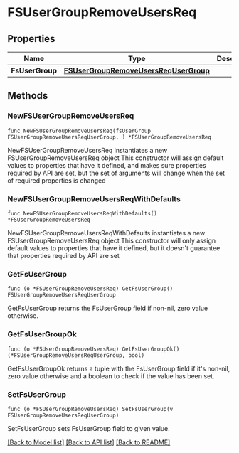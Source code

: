 # FSUserGroupRemoveUsersReq

## Properties

Name | Type | Description | Notes
------------ | ------------- | ------------- | -------------
**FsUserGroup** | [**FSUserGroupRemoveUsersReqUserGroup**](FSUserGroupRemoveUsersReqUserGroup.md) |  | 

## Methods

### NewFSUserGroupRemoveUsersReq

`func NewFSUserGroupRemoveUsersReq(fsUserGroup FSUserGroupRemoveUsersReqUserGroup, ) *FSUserGroupRemoveUsersReq`

NewFSUserGroupRemoveUsersReq instantiates a new FSUserGroupRemoveUsersReq object
This constructor will assign default values to properties that have it defined,
and makes sure properties required by API are set, but the set of arguments
will change when the set of required properties is changed

### NewFSUserGroupRemoveUsersReqWithDefaults

`func NewFSUserGroupRemoveUsersReqWithDefaults() *FSUserGroupRemoveUsersReq`

NewFSUserGroupRemoveUsersReqWithDefaults instantiates a new FSUserGroupRemoveUsersReq object
This constructor will only assign default values to properties that have it defined,
but it doesn't guarantee that properties required by API are set

### GetFsUserGroup

`func (o *FSUserGroupRemoveUsersReq) GetFsUserGroup() FSUserGroupRemoveUsersReqUserGroup`

GetFsUserGroup returns the FsUserGroup field if non-nil, zero value otherwise.

### GetFsUserGroupOk

`func (o *FSUserGroupRemoveUsersReq) GetFsUserGroupOk() (*FSUserGroupRemoveUsersReqUserGroup, bool)`

GetFsUserGroupOk returns a tuple with the FsUserGroup field if it's non-nil, zero value otherwise
and a boolean to check if the value has been set.

### SetFsUserGroup

`func (o *FSUserGroupRemoveUsersReq) SetFsUserGroup(v FSUserGroupRemoveUsersReqUserGroup)`

SetFsUserGroup sets FsUserGroup field to given value.



[[Back to Model list]](../README.md#documentation-for-models) [[Back to API list]](../README.md#documentation-for-api-endpoints) [[Back to README]](../README.md)



